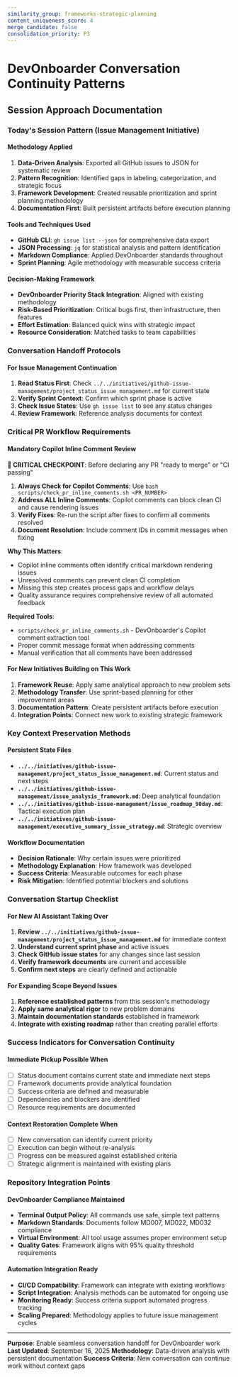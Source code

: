```yaml
---
similarity_group: frameworks-strategic-planning
content_uniqueness_score: 4
merge_candidate: false
consolidation_priority: P3
---
```

# DevOnboarder Conversation Continuity Patterns

## Session Approach Documentation

### **Today's Session Pattern (Issue Management Initiative)**

#### **Methodology Applied**

1. **Data-Driven Analysis**: Exported all GitHub issues to JSON for systematic review
2. **Pattern Recognition**: Identified gaps in labeling, categorization, and strategic focus
3. **Framework Development**: Created reusable prioritization and sprint planning methodology
4. **Documentation First**: Built persistent artifacts before execution planning

#### **Tools and Techniques Used**

- **GitHub CLI**: `gh issue list --json` for comprehensive data export
- **JSON Processing**: `jq` for statistical analysis and pattern identification
- **Markdown Compliance**: Applied DevOnboarder standards throughout
- **Sprint Planning**: Agile methodology with measurable success criteria

#### **Decision-Making Framework**

- **DevOnboarder Priority Stack Integration**: Aligned with existing methodology
- **Risk-Based Prioritization**: Critical bugs first, then infrastructure, then features
- **Effort Estimation**: Balanced quick wins with strategic impact
- **Resource Consideration**: Matched tasks to team capabilities

### **Conversation Handoff Protocols**

#### **For Issue Management Continuation**

1. **Read Status First**: Check `../../initiatives/github-issue-management/project_status_issue_management.md` for current state
2. **Verify Sprint Context**: Confirm which sprint phase is active
3. **Check Issue States**: Use `gh issue list` to see any status changes
4. **Review Framework**: Reference analysis documents for context

### **Critical PR Workflow Requirements**

#### **Mandatory Copilot Inline Comment Review**

**🚨 CRITICAL CHECKPOINT**: Before declaring any PR "ready to merge" or "CI passing"

1. **Always Check for Copilot Comments**: Use `bash scripts/check_pr_inline_comments.sh <PR_NUMBER>`
2. **Address ALL Inline Comments**: Copilot comments can block clean CI and cause rendering issues
3. **Verify Fixes**: Re-run the script after fixes to confirm all comments resolved
4. **Document Resolution**: Include comment IDs in commit messages when fixing

**Why This Matters**:

- Copilot inline comments often identify critical markdown rendering issues
- Unresolved comments can prevent clean CI completion
- Missing this step creates process gaps and workflow delays
- Quality assurance requires comprehensive review of all automated feedback

**Required Tools**:

- `scripts/check_pr_inline_comments.sh` - DevOnboarder's Copilot comment extraction tool
- Proper commit message format when addressing comments
- Manual verification that all comments have been addressed

#### **For New Initiatives Building on This Work**

1. **Framework Reuse**: Apply same analytical approach to new problem sets
2. **Methodology Transfer**: Use sprint-based planning for other improvement areas
3. **Documentation Pattern**: Create persistent artifacts before execution
4. **Integration Points**: Connect new work to existing strategic framework

### **Key Context Preservation Methods**

#### **Persistent State Files**

- **`../../initiatives/github-issue-management/project_status_issue_management.md`**: Current status and next steps
- **`../../initiatives/github-issue-management/issue_analysis_framework.md`**: Deep analytical foundation
- **`../../initiatives/github-issue-management/issue_roadmap_90day.md`**: Tactical execution plan
- **`../../initiatives/github-issue-management/executive_summary_issue_strategy.md`**: Strategic overview

#### **Workflow Documentation**

- **Decision Rationale**: Why certain issues were prioritized
- **Methodology Explanation**: How framework was developed
- **Success Criteria**: Measurable outcomes for each phase
- **Risk Mitigation**: Identified potential blockers and solutions

### **Conversation Startup Checklist**

#### **For New AI Assistant Taking Over**

1. **Review `../../initiatives/github-issue-management/project_status_issue_management.md`** for immediate context
2. **Understand current sprint phase** and active issues
3. **Check GitHub issue states** for any changes since last session
4. **Verify framework documents** are current and accessible
5. **Confirm next steps** are clearly defined and actionable

#### **For Expanding Scope Beyond Issues**

1. **Reference established patterns** from this session's methodology
2. **Apply same analytical rigor** to new problem domains
3. **Maintain documentation standards** established in framework
4. **Integrate with existing roadmap** rather than creating parallel efforts

### **Success Indicators for Conversation Continuity**

#### **Immediate Pickup Possible When**

- [ ] Status document contains current state and immediate next steps
- [ ] Framework documents provide analytical foundation
- [ ] Success criteria are defined and measurable
- [ ] Dependencies and blockers are identified
- [ ] Resource requirements are documented

#### **Context Restoration Complete When**

- [ ] New conversation can identify current priority
- [ ] Execution can begin without re-analysis
- [ ] Progress can be measured against established criteria
- [ ] Strategic alignment is maintained with existing plans

### **Repository Integration Points**

#### **DevOnboarder Compliance Maintained**

- **Terminal Output Policy**: All commands use safe, simple text patterns
- **Markdown Standards**: Documents follow MD007, MD022, MD032 compliance
- **Virtual Environment**: All tool usage assumes proper environment setup
- **Quality Gates**: Framework aligns with 95% quality threshold requirements

#### **Automation Integration Ready**

- **CI/CD Compatibility**: Framework can integrate with existing workflows
- **Script Integration**: Analysis methods can be automated for ongoing use
- **Monitoring Ready**: Success criteria support automated progress tracking
- **Scaling Prepared**: Methodology applies to future issue management cycles

---

**Purpose**: Enable seamless conversation handoff for DevOnboarder work
**Last Updated**: September 16, 2025
**Methodology**: Data-driven analysis with persistent documentation
**Success Criteria**: New conversation can continue work without context gaps
